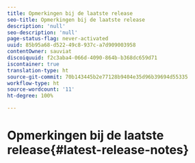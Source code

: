 ```yaml
---
title: Opmerkingen bij de laatste release
seo-title: Opmerkingen bij de laatste release
description: 'null'
seo-description: 'null'
page-status-flag: never-activated
uuid: 85b95a68-d522-49c8-937c-a7d909003958
contentOwner: sauviat
discoiquuid: f2c3aba4-066d-4090-864b-b368dc659d71
iscontainer: true
translation-type: ht
source-git-commit: 70b143445b2e77128b9404e35d96b39694d55335
workflow-type: ht
source-wordcount: '11'
ht-degree: 100%

---
```



# Opmerkingen bij de laatste release{#latest-release-notes}

